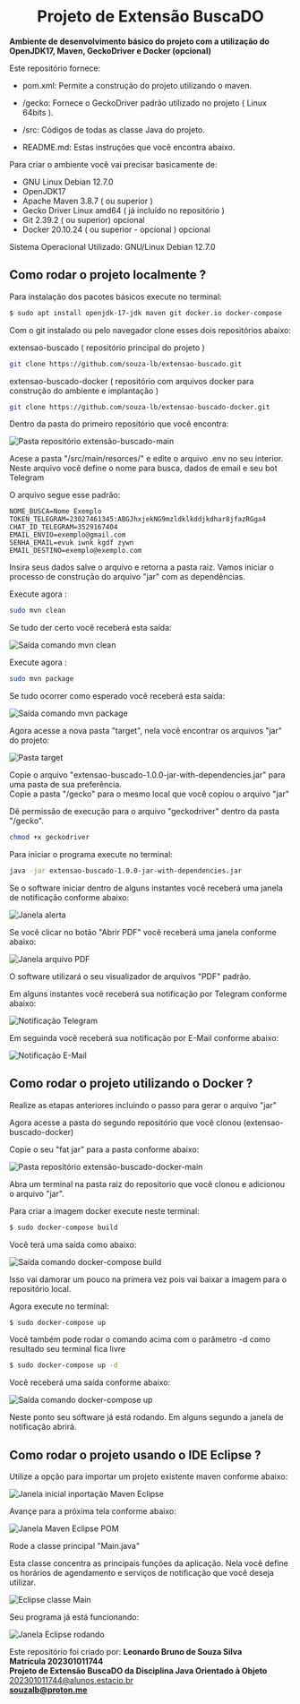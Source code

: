 <h1 align=center>Projeto de Extensão BuscaDO</h1>

<b>Ambiente de desenvolvimento básico do projeto com a utilização do OpenJDK17, Maven, GeckoDriver e Docker (opcional)</b>

Este repositório fornece:

* pom.xml: Permite a construção do projeto utilizando o maven.

* /gecko: Fornece o GeckoDriver padrão utilizado no projeto ( Linux 64bits ).

* /src: Códigos de todas as classe Java do projeto.

* README.md: Estas instruções que você encontra abaixo.

Para criar o ambiente você vai precisar basicamente de:

* GNU Linux Debian 12.7.0
* OpenJDK17
* Apache Maven 3.8.7 ( ou superior )
* Gecko Driver Linux amd64 ( já incluído no repositório )
* Git 2.39.2 ( ou superior) opcional
* Docker 20.10.24 ( ou superior - opcional ) opcional

Sistema Operacional Utilizado:  GNU/Linux Debian 12.7.0  


<h2>Como rodar o projeto localmente ?</h2>

Para instalação dos pacotes básicos 
execute no terminal:

```bash
$ sudo apt install openjdk-17-jdk maven git docker.io docker-compose
```

Com o git instalado ou pelo navegador clone esses dois repositórios abaixo:

extensao-buscado ( repositório principal do projeto )
```bash
git clone https://github.com/souza-lb/extensao-buscado.git
```
extensao-buscado-docker ( repositório com arquivos docker para construção do ambiente e implantação )
```bash
git clone https://github.com/souza-lb/extensao-buscado-docker.git
```


Dentro da pasta do primeiro repositório que você encontra:  

![Pasta repositório extensão-buscado-main](/imagens/pasta-extensao-buscado-main.png)  

Acese a pasta "/src/main/resorces/" e edite o arquivo .env no seu interior.  
Neste arquivo você define o nome para busca, dados de email e seu bot Telegram  

O arquivo segue esse padrão:

```
NOME_BUSCA=Nome Exemplo
TOKEN_TELEGRAM=23027461345:ABGJhxjekNG9mzldklkddjkdhar8jfazRGga4
CHAT_ID_TELEGRAM=3529167404
EMAIL_ENVIO=exemplo@gmail.com
SENHA_EMAIL=evuk iwnk kgdf zywn
EMAIL_DESTINO=exemplo@exemplo.com
```
Insira seus dados salve o arquivo e retorna a pasta raiz. Vamos iniciar o processo de construção do arquivo "jar" com as dependências.

Execute agora :

```bash
sudo mvn clean
```
Se tudo der certo você receberá esta saída:  

![Saída comando mvn clean](/imagens/mvn-clean.png)  

Execute agora :

```bash
sudo mvn package
```

Se tudo ocorrer como esperado você receberá esta saída:  

![Saída comando mvn package](/imagens/mvn-package.png)  

Agora acesse a nova pasta "target", nela você encontrar os arquivos "jar" do projeto:  

![Pasta target](/imagens/pasta-target.png)  

Copie o arquivo "extensao-buscado-1.0.0-jar-with-dependencies.jar" para uma pasta de sua preferência.  
Copie a pasta "/gecko" para o mesmo local que você copiou o arquivo "jar"

Dê permissão de execução para o arquivo "geckodriver" dentro da pasta "/gecko".  

```bash
chmod +x geckodriver
```

Para iniciar o programa execute no terminal:  

```bash
java -jar extensao-buscado-1.0.0-jar-with-dependencies.jar
```

Se o software iniciar dentro de alguns instantes você receberá uma janela de notificação conforme abaixo:  

![Janela alerta](/imagens/janela-alerta-app.png)  

Se você clicar no botão "Abrir PDF" você receberá uma janela conforme abaixo:  

![Janela arquivo PDF](/imagens/janela-arquivo-pdf-do.png)  

O software utilizará o seu visualizador de arquivos "PDF" padrão.

Em alguns instantes você receberá sua notificação por Telegram conforme abaixo:  

![Notificação Telegram](/imagens/notificacao-telegram)  


Em seguinda você receberá sua notificação por E-Mail conforme abaixo:  

![Notificação E-Mail](/imagens/notificacao-email.png)  



<h2>Como rodar o projeto utilizando o Docker ?</h2>

Realize as etapas anteriores incluindo o passo para gerar o arquivo "jar"

Agora acesse a pasta do segundo repositório que você clonou (extensao-buscado-docker)

Copie o seu "fat jar" para a pasta conforme abaixo:  

![Pasta repositório extensão-buscado-docker-main](/imagens/pasta-extensao-buscado-docker-main.png)  

Abra um terminal na pasta raiz do repositorio que você clonou e adicionou o arquivo "jar".

Para criar a imagem docker execute neste terminal:  

```bash
$ sudo docker-compose build
```

Você terá uma saída como abaixo:  

![Saída comando docker-compose build](/imagens/docker-compose-build.png)  

Isso vai damorar um pouco na primera vez pois vai baixar a imagem para o repositório local.

Agora execute no terminal:

```bash
$ sudo docker-compose up
```
Você também pode rodar o comando acima com o parâmetro -d como resultado seu terminal fica livre

```bash
$ sudo docker-compose up -d
```

Você receberá uma saída conforme abaixo:  

![Saída comando docker-compose up](/imagens/docker-compose-up.png)  

Neste ponto seu sóftware já está rodando. Em alguns segundo a janela de notificação abrirá.

<h2>Como rodar o projeto usando o IDE Eclipse ?</h2>

Utilize a opção para importar um projeto existente maven conforme abaixo:  

![Janela inicial inportação Maven Eclipse](/imagens/eclipse-projeto-maven-existente.png)  

Avançe para a próxima tela conforme abaixo:  

![Janela Maven Eclipse POM](/imagens/eclipse-projeto-maven-existente-pom.png)  

Rode a classe principal "Main.java"  

Esta classe concentra as principais funções da aplicação. Nela você define os horários de agendamento e serviços de notificação que você deseja utilizar.  

![Eclipse classe Main](/imagens/classe-main-eclipse.png)  

Seu programa já está funcionando:  

![Janela Eclipse rodando](/imagens/classe-main-eclipse-rodando.png)  










Este repositório foi criado por: <b>Leonardo Bruno de Souza Silva</b><br>
<b>Matrícula 202301011744</b><br>
<b>Projeto de Extensão BuscaDO da Disciplina Java Orientado à Objeto</b><br>
202301011744@alunos.estacio.br<br>
<b>souzalb@proton.me</b>

